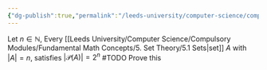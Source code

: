 ```yaml
---
{"dg-publish":true,"permalink":"/leeds-university/computer-science/compulsory-modules/fundamental-math-concepts/5-set-theory/theorems/theorem-5-24/","tags":["Theorem"]}
---
```


Let $n \in \mathbb{N}$, Every [[Leeds University/Computer Science/Compulsory Modules/Fundamental Math Concepts/5. Set Theory/5.1 Sets\|set]] $A$ with $|A| = n$, satisfies $|\mathcal{P}(A)| = 2^{n}$
#TODO Prove this
